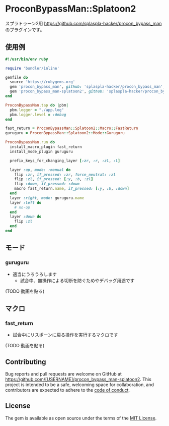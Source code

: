 # ProconBypassMan::Splatoon2

スプラトゥーン2用 https://github.com/splaspla-hacker/procon_bypass_man のプラグインです。

## 使用例
```ruby
#!/usr/bin/env ruby

require 'bundler/inline'

gemfile do
  source 'https://rubygems.org'
  gem 'procon_bypass_man', github: 'splaspla-hacker/procon_bypass_man', tag: "0.1.1"
  gem 'procon_bypass_man-splatoon2', github: 'splaspla-hacker/procon_bypass_man-splatoon2', tag: "0.1.0"
end

ProconBypassMan.tap do |pbm|
  pbm.logger = "./app.log"
  pbm.logger.level = :debug
end

fast_return = ProconBypassMan::Splatoon2::Macro::FastReturn
guruguru = ProconBypassMan::Splatoon2::Mode::Guruguru

ProconBypassMan.run do
  install_macro_plugin fast_return
  install_mode_plugin guruguru

  prefix_keys_for_changing_layer [:zr, :r, :zl, :l]

  layer :up, mode: :manual do
    flip :zr, if_pressed: :zr, force_neutral: :zl
    flip :zl, if_pressed: [:y, :b, :zl]
    flip :down, if_pressed: :down
    macro fast_return.name, if_pressed: [:y, :b, :down]
  end
  layer :right, mode: guruguru.name
  layer :left do
    # no-op
  end
  layer :down do
    flip :zl
  end
end
```

## モード
### guruguru
* 適当にうろうろします
  * 試合中、無操作による切断を防ぐためやデバッグ用途です

(TODO 動画を貼る)

## マクロ
### fast_return
* 試合中にリスポーンに戻る操作を実行するマクロです

(TODO 動画を貼る)

## Contributing

Bug reports and pull requests are welcome on GitHub at https://github.com/[USERNAME]/procon_bypass_man-splatoon2. This project is intended to be a safe, welcoming space for collaboration, and contributors are expected to adhere to the [code of conduct](https://github.com/[USERNAME]/procon_bypass_man-splatoon2/blob/master/CODE_OF_CONDUCT.md).

## License

The gem is available as open source under the terms of the [MIT License](https://opensource.org/licenses/MIT).
